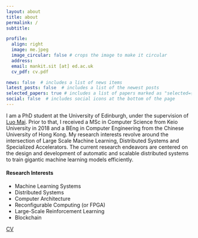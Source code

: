 ```yaml
---
layout: about
title: about
permalink: /
subtitle:

profile:
  align: right
  image: me.jpeg
  image_circular: false # crops the image to make it circular
  address:
  email: mankit.sit [at] ed.ac.uk
  cv_pdf: cv.pdf

news: false  # includes a list of news items
latest_posts: false  # includes a list of the newest posts
selected_papers: true # includes a list of papers marked as "selected={true}"
social: false  # includes social icons at the bottom of the page
---
```


I am a PhD student at the University of Edinburgh, under the supervision of <a href="https://luomai.github.io/">Luo Mai</a>. Prior to that, I received a MSc in Computer Science from Keio University in 2018 and a BEng in Computer Engineering from the Chinese University of Hong Kong. My research interests revolve around the intersection of Large Scale Machine Learning, Distributed Systems and Specialized Accelerators. The current research endeavors are centered on the design and development of automatic and scalable distributed systems to train gigantic machine learning models efficiently.

<h4>Research Interests</h4>
<ul>
  <li>Machine Learning Systems</li>
  <li>Distributed Systems</li>
  <li>Computer Architecture</li>
  <li>Reconfigurable Computing (or FPGA)</li>
  <li>Large-Scale Reinforcement Learning</li>
  <li>Blockchain</li>
</ul>

<div class="cv-link">
  <a href="{{ page.profile.cv_pdf | prepend: 'assets/pdf/' | relative_url}}" class="btn btn-lg" role="button">CV</a>
</div>